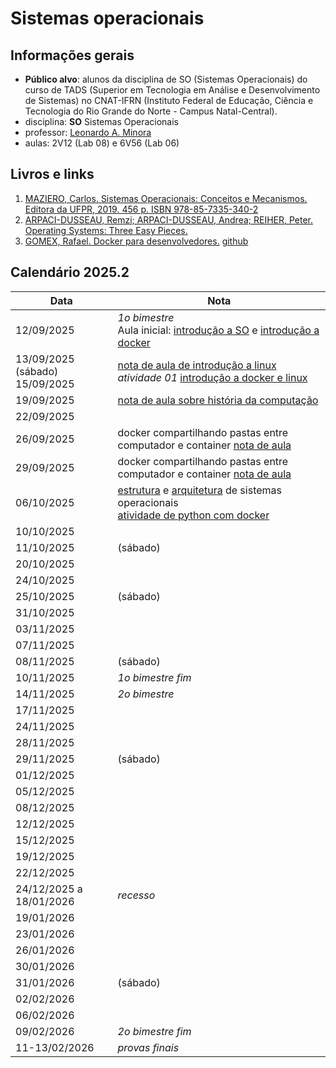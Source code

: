 # Sistemas operacionais

## Informações gerais
- **Público alvo**: alunos da disciplina de SO (Sistemas Operacionais) do curso de TADS (Superior em Tecnologia em Análise e Desenvolvimento de Sistemas) no CNAT-IFRN (Instituto Federal de Educação, Ciência e Tecnologia do Rio Grande do Norte - Campus Natal-Central).
- disciplina: **SO** Sistemas Operacionais
- professor: [Leonardo A. Minora](https://github.com/leonardo-minora)
- aulas: 2V12 (Lab 08) e 6V56 (Lab 06)

## Livros e links

1. [MAZIERO, Carlos. Sistemas Operacionais: Conceitos e Mecanismos. Editora da UFPR, 2019. 456 p. ISBN 978-85-7335-340-2](https://wiki.inf.ufpr.br/maziero/doku.php?id=socm:start)
2. [ARPACI-DUSSEAU, Remzi; ARPACI-DUSSEAU, Andrea; REIHER, Peter. Operating Systems: Three Easy Pieces.](https://pages.cs.wisc.edu/~remzi/OSTEP/)
3. [GOMEX, Rafael. Docker para desenvolvedores.](https://leanpub.com/dockerparadesenvolvedores) [github](https://github.com/gomex/docker-para-desenvolvedores)

## Calendário 2025.2

| Data       | Nota |
| ---------- | ---- |
| 12/09/2025 | *1o bimestre*<br />Aula inicial: [introdução a SO](https://github.com/sistemas-operacionais/2025.2-Notas-01-Introducao) e [introdução a docker](https://github.com/sistemas-operacionais/2025.2-Notas-02-Docker-Introducao)|
| 13/09/2025 (sábado)<br />15/09/2025 | [nota de aula de introdução a linux](https://github.com/sistemas-operacionais/2025-2-Notas-03-Linux-Intro)<br />*atividade 01* [introdução a docker e linux](https://github.com/sistemas-operacionais/2025.2-Atividades-02-Docker-Introducao/) |
| 19/09/2025 | [nota de aula sobre história da computação](https://github.com/sistemas-operacionais/2025-2-Notas-04-so-historico) |
| 22/09/2025 |  |
| 26/09/2025 | docker compartilhando pastas entre computador e container [nota de aula](https://github.com/sistemas-operacionais/2025.2-Notas-05-docker-compilar) |
| 29/09/2025 | docker compartilhando pastas entre computador e container [nota de aula](https://github.com/sistemas-operacionais/2025.2-Notas-05-docker-compilar) |
| 06/10/2025 | [estrutura](https://wiki.inf.ufpr.br/maziero/lib/exe/fetch.php?media=socm:socm-02.pdf) e [arquitetura](https://wiki.inf.ufpr.br/maziero/lib/exe/fetch.php?media=socm:socm-03.pdf) de sistemas operacionais<br />[atividade de python com docker](https://github.com/sistemas-operacionais/2025.2-Atividades-03-Docker-Python) |
| 10/10/2025 | |
| 11/10/2025 | (sábado) |
| 20/10/2025 | |
| 24/10/2025 | |
| 25/10/2025 | (sábado) |
| 31/10/2025 | |
| 03/11/2025 | |
| 07/11/2025 | |
| 08/11/2025 | (sábado) |
| 10/11/2025 | _1o bimestre fim_<br /> |
| 14/11/2025 | *2o bimestre*<br /> |
| 17/11/2025 |  |
| 24/11/2025 |  |
| 28/11/2025 |  |
| 29/11/2025 | (sábado) |
| 01/12/2025 |  |
| 05/12/2025 |  |
| 08/12/2025 |  |
| 12/12/2025 |  |
| 15/12/2025 |  |
| 19/12/2025 |  |
| 22/12/2025 |  |
| 24/12/2025 a 18/01/2026 | *recesso* |
| 19/01/2026 | |
| 23/01/2026 | |
| 26/01/2026 | |
| 30/01/2026 | |
| 31/01/2026 | (sábado) |
| 02/02/2026 | |
| 06/02/2026 | |
| 09/02/2026 | _2o bimestre fim_<br /> |
| 11-13/02/2026 | *provas finais* |
